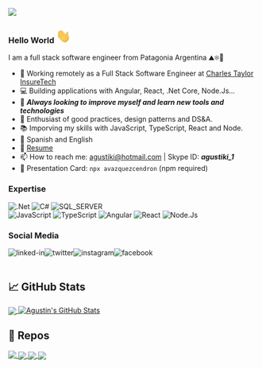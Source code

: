 ![](https://visitor-badge.glitch.me/badge?page_id=avazquezcendron.avazquezcendron)
### Hello World <img src="https://raw.githubusercontent.com/avazquezcendron/avazquezcendron/master/assets/wave.gif" width="30px">
I am a full stack software engineer from Patagonia Argentina ⛰❄🌊

- 🔭 Working remotely as a Full Stack Software Engineer at [Charles Taylor InsureTech](https://www.charlestaylor.com/en/insuretech/)
- 💻 Building applications with Angular, React, .Net Core, Node.Js...
- 🌱 ***Always looking to improve myself and learn new tools and technologies***
- 💪 Enthusiast of good practices, design patterns and DS&A.
- 📚 Imporving my skills with JavaScript, TypeScript, React and Node. 
- 📜 Spanish and English
-  📎  [Resume](https://resume.aonikenk.dev/)
- 📫 How to reach me: <agustiki@hotmail.com> | Skype ID: ***agustiki_1***
- 📇 Presentation Card: `npx avazquezcendron` (npm required)

### Expertise

![.Net](https://img.shields.io/badge/-.net-blueviolet?style=for-the-badge&logo=.net&logoColor=white)
![C#](https://img.shields.io/badge/-C%23-blueviolet?style=for-the-badge&logo=csharp&logoColor=white)
![SQL_SERVER](https://img.shields.io/badge/-SQL%20Server-lightgrey?style=for-the-badge&logo=microsoftsqlserver&logoColor=white)
<br />
![JavaScript](https://img.shields.io/badge/-JavaScript-yellow?style=for-the-badge&logo=javascript&logoColor=white)
![TypeScript](https://img.shields.io/badge/-TypeScript-blue?style=for-the-badge&logo=typescript&logoColor=white)
![Angular](https://img.shields.io/badge/-angular-red?style=for-the-badge&logo=angular&logoColor=white)
![React](https://img.shields.io/badge/-react%20-%2320232a?style=for-the-badge&logo=react&logoColor=%2361DAFB)
![Node.Js](https://img.shields.io/badge/-node.js%20-%2343853D?style=for-the-badge&logo=node.js&logoColor=white)


### Social Media

[<img align="left" alt="linked-in" src="https://img.shields.io/badge/linkedin-%230077B5.svg?&style=flat&logo=linkedin&logoColor=white" />](https://www.linkedin.com/in/agustinvazquezcendron/)
[<img align="left" alt="twitter" src="https://img.shields.io/badge/twitter-%231DA1F2.svg?&style=flat&logo=twitter&logoColor=white" />](https://twitter.com/ElAngelGris_05)
[<img align="left" alt="instagram" src="https://img.shields.io/badge/instagram-orange.svg?&style=flat&logo=instagram&logoColor=white" />](https://www.instagram.com/agusvazquezcend_/)
[<img align="left" alt="facebook" src="https://img.shields.io/badge/facebook-%231877F2.svg?&style=flat&logo=facebook&logoColor=white" />](https://www.facebook.com/agustin.vazquezcendron/)


<br>
<br>

## &#x1f4c8; GitHub Stats

<a href="https://github.com/avazquezcendron/avazquezcendron">
  <img align="center" src="https://github-readme-stats.vercel.app/api/top-langs/?username=avazquezcendron&hide=java,html,tex&title_color=ffffff&text_color=c9cacc&icon_color=2bbc8a&bg_color=1d1f21&langs_count=4" />
</a>
<a href="https://github.com/avazquezcendron/avazquezcendron">
  <img align="top" src="https://github-readme-stats.vercel.app/api?username=avazquezcendron&show_icons=true&line_height=27&count_private=true&title_color=ffffff&text_color=c9cacc&icon_color=2bbc8a&bg_color=1d1f21" alt="Agustin's GitHub Stats" />
</a>

## 📃 Repos
<a href="https://github.com/avazquezcendron/osi-web-site">
  <img align="top" src="https://github-readme-stats.vercel.app/api/pin/?username=avazquezcendron&repo=osi-web-site&title_color=ffffff&text_color=c9cacc&icon_color=2bbc8a&bg_color=1d1f21" />
</a>

<a href="https://github.com/avazquezcendron/star-me-app">
  <img align="center" src="https://github-readme-stats.vercel.app/api/pin/?username=avazquezcendron&repo=star-me-app&title_color=ffffff&text_color=c9cacc&icon_color=2bbc8a&bg_color=1d1f21" />
</a>    

<a href="https://github.com/avazquezcendron/my-resume">
  <img align="center" src="https://github-readme-stats.vercel.app/api/pin/?username=avazquezcendron&repo=my-resume&title_color=ffffff&text_color=c9cacc&icon_color=2bbc8a&bg_color=1d1f21" />
</a>

<a href="https://github.com/avazquezcendron/memory-card-game">
  <img align="center" src="https://github-readme-stats.vercel.app/api/pin/?username=avazquezcendron&repo=memory-card-game&title_color=ffffff&text_color=c9cacc&icon_color=2bbc8a&bg_color=1d1f21" />
</a>
<br>
<br>


<!--
## Blog posts
BLOG-POST-LIST:START

BLOG-POST-LIST:END
 -->

	


<!--
**avazquezcendron/avazquezcendron** is a ✨ _special_ ✨ repository because its `README.md` (this file) appears on your GitHub profile.

Here are some ideas to get you started:

- 🔭 I’m currently working on ...
- 🌱 I’m currently learning ...
- 👯 I’m looking to collaborate on ...
- 🤔 I’m looking for help with ...
- 💬 Ask me about ...
- 📫 How to reach me: ...
- 😄 Pronouns: ...
- ⚡ Fun fact: ...
-->
